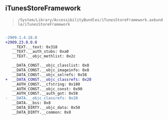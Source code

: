 ## iTunesStoreFramework

> `/System/Library/AccessibilityBundles/iTunesStoreFramework.axbundle/iTunesStoreFramework`

```diff

-2909.1.4.18.0
+2909.23.0.0.0
   __TEXT.__text: 0x318
   __TEXT.__auth_stubs: 0xa0
   __TEXT.__objc_methlist: 0x2c

   __DATA_CONST.__objc_classlist: 0x8
   __DATA_CONST.__objc_imageinfo: 0x8
   __DATA_CONST.__objc_selrefs: 0x58
+  __DATA_CONST.__objc_classrefs: 0x20
   __AUTH_CONST.__cfstring: 0x180
   __AUTH_CONST.__objc_const: 0x90
   __AUTH_CONST.__auth_got: 0x58
-  __DATA.__objc_classrefs: 0x20
   __DATA.__bss: 0x8
   __DATA_DIRTY.__objc_data: 0x50
   __DATA_DIRTY.__common: 0x8

```

